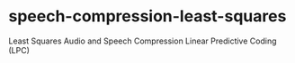 # speech-compression-least-squares
Least Squares Audio and Speech Compression Linear Predictive Coding (LPC)
